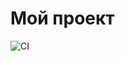# Мой проект

![CI](https://github.com/<ElizabethKorn>/<my-ahj-env>/actions/workflows/web.yml/badge.svg)
